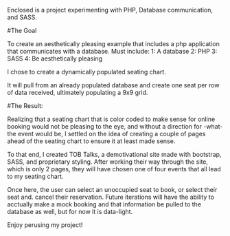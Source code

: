 Enclosed is a project experimenting with PHP, Database communication, and SASS.

#The Goal

To create an aesthetically pleasing example that includes a php application that communicates with a database.
Must include:
1: A database
2: PHP
3: SASS
4: Be aesthetically pleasing

I chose to create a dynamically populated seating chart.

It will pull from an already populated database and create one seat per row of data received, ultimately populating a 9x9 grid.

#The Result:

Realizing that a seating chart that is color coded to make sense for online booking would not be pleasing to the eye, and without a direction for -what- the event would be, I settled on the idea of creating a couple of pages ahead of the seating chart to ensure it at least made sense.

To that end, I created TOB Talks, a demotivational site made with bootstrap, SASS, and proprietary styling. After working their way through the site, which is only 2 pages, they will have chosen one of four events that all lead to my seating chart.

Once here, the user can select an unoccupied seat to book, or select their seat and. cancel their reservation. Future iterations will have the ability to acctually make a mock booking and that information be pulled to the database as well, but for now it is data-light.

Enjoy perusing my project!
